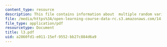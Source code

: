 ```yaml
---
content_type: resource
description: This file contains information about  multiple random variables.
file: /media/https%3A/open-learning-course-data-rc.s3.amazonaws.com/14-30-introduction-to-statistical-method-in-economics-spring-2006/a2860fd1e01115ef9552bb27c884d6a9_l3.pdf
file_type: application/pdf
resourcetype: Document
title: l3.pdf
uid: a2860fd1-e011-15ef-9552-bb27c884d6a9
---
```

